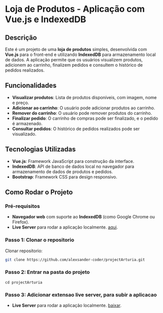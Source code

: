# Loja de Produtos - Aplicação com Vue.js e IndexedDB

## Descrição

Este é um projeto de uma **loja de produtos** simples, desenvolvida com **Vue.js** para o front-end e utilizando **IndexedDB** para armazenamento local de dados. A aplicação permite que os usuários visualizem produtos, adicionem ao carrinho, finalizem pedidos e consultem o histórico de pedidos realizados.

## Funcionalidades

- **Visualizar produtos**: Lista de produtos disponíveis, com imagem, nome e preço.
- **Adicionar ao carrinho**: O usuário pode adicionar produtos ao carrinho.
- **Remover do carrinho**: O usuário pode remover produtos do carrinho.
- **Finalizar pedido**: O carrinho de compras pode ser finalizado, e o pedido é armazenado.
- **Consultar pedidos**: O histórico de pedidos realizados pode ser visualizado.

## Tecnologias Utilizadas

- **Vue.js**: Framework JavaScript para construção da interface.
- **IndexedDB**: API de banco de dados local no navegador para armazenamento de dados de produtos e pedidos.
- **Bootstrap**: Framework CSS para design responsivo.

## Como Rodar o Projeto

### Pré-requisitos

- **Navegador web** com suporte ao **IndexedDB** (como Google Chrome ou Firefox).
- **Live Server** para rodar a aplicação localmente. [aqui](https://marketplace.visualstudio.com/items?itemName=ritwickdey.LiveServer).

### Passo 1: Clonar o repositorio

Clonar repositorio:

```bash
git clone https://github.com/alexsander-coder/projectArturia.git 
```


### Passo 2: Entrar na pasta do projeto
```
cd projectArturia
```

### Passo 3: Adicionar extensao live server, para subir a aplicacao
- **Live Server** para rodar a aplicação localmente. [baixar](https://marketplace.visualstudio.com/items?itemName=ritwickdey.LiveServer).